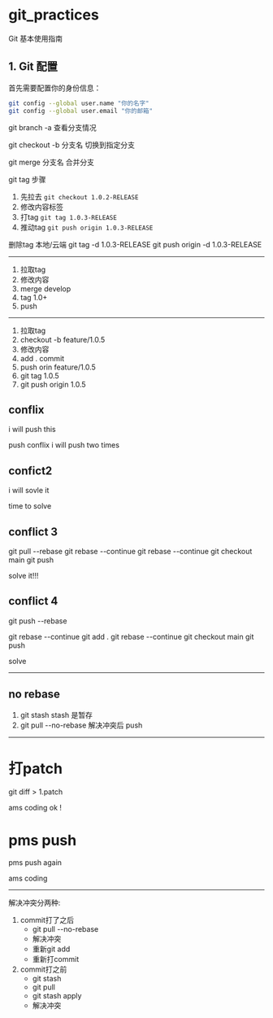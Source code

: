 # git_practices
Git 基本使用指南

## 1. Git 配置

首先需要配置你的身份信息：

```bash
git config --global user.name "你的名字"
git config --global user.email "你的邮箱"
```
git branch -a 
查看分支情况

git checkout -b 分支名
切换到指定分支

git merge 分支名
合并分支

git tag 步骤
1. 先拉去 `git checkout 1.0.2-RELEASE`
2. 修改内容标签
3. 打tag `git tag 1.0.3-RELEASE`
4. 推动tag `git push origin 1.0.3-RELEASE`

删除tag 本地/云端
git tag -d 1.0.3-RELEASE
git push origin -d 1.0.3-RELEASE


---

1. 拉取tag 
2. 修改内容
3. merge develop
4. tag 1.0+
5. push

---

1. 拉取tag
2. checkout -b feature/1.0.5
3. 修改内容
4. add .  commit
5. push orin feature/1.0.5
6. git tag 1.0.5
7. git push origin 1.0.5



## conflix


i will push this


push conflix
i will push two times

## confict2
i will sovle it

time to solve


## conflict 3

git pull --rebase
git rebase --continue
git rebase --continue
git checkout main
git push





solve it!!!


## conflict 4

git push --rebase

git rebase --continue
git add .
git rebase --continue
git checkout main
git push



solve


----

## no rebase


1. git stash
stash 是暂存
2. git pull --no-rebase
解决冲突后 push

---

# 打patch

git diff > 1.patch


ams coding ok !

# pms push

pms push again

ams coding

---

解决冲突分两种:

1. commit打了之后 
    * git pull --no-rebase
    * 解决冲突
    * 重新git add 
    * 重新打commit
2. commit打之前
    * git stash
    * git pull
    * git stash apply
    * 解决冲突